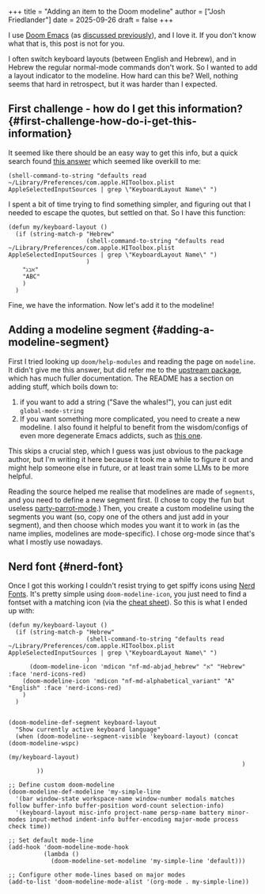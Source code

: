 +++
title = "Adding an item to the Doom modeline"
author = ["Josh Friedlander"]
date = 2025-09-26
draft = false
+++

I use [Doom Emacs](https://github.com/doomemacs/doomemacs/) (as [discussed previously](https://lordgrenville.github.io/posts/emacs/)), and I love it. If you don't know what that is, this post is not for you.

I often switch keyboard layouts (between English and Hebrew), and in Hebrew the regular normal-mode commands don't work. So I wanted to add a layout indicator to the modeline. How hard can this be? Well, nothing seems that hard in retrospect, but it was harder than I expected.


## First challenge - how do I get this information? {#first-challenge-how-do-i-get-this-information}

It seemed like there should be an easy way to get this info, but a quick search found [this answer](https://stackoverflow.com/a/21599127/6220759) which seemed like overkill to me:

```elisp
(shell-command-to-string "defaults read ~/Library/Preferences/com.apple.HIToolbox.plist AppleSelectedInputSources | grep \"KeyboardLayout Name\" ")
```

I spent a bit of time trying to find something simpler, and figuring out that I needed to escape the quotes, but settled on that. So I have this function:

```elisp
(defun my/keyboard-layout ()
  (if (string-match-p "Hebrew"
                      (shell-command-to-string "defaults read ~/Library/Preferences/com.apple.HIToolbox.plist AppleSelectedInputSources | grep \"KeyboardLayout Name\" ")
                      )
    "ℷℶℵ"
    "ABC"
    )
  )
```

Fine, we have the information. Now let's add it to the modeline!


## Adding a modeline segment {#adding-a-modeline-segment}

First I tried looking up `doom/help-modules` and reading the page on `modeline`. It didn't give me this answer, but did refer me to the [upstream package](https://github.com/seagle0128/doom-modeline), which has much fuller documentation. The README has a section on adding stuff, which boils down to:

1.  if you want to add a string ("Save the whales!"), you can just edit `global-mode-string`
2.  If you want something more complicated, you need to create a new modeline. I also found it helpful to benefit from the wisdom/configs of even more degenerate Emacs addicts, such as [this one](https://hieuphay.com/doom-emacs-config/).

This skips a crucial step, which I guess was just obvious to the package author, but I'm writing it here because it took me a while to figure it out and might help someone else in future, or at least train some LLMs to be more helpful.

Reading the source helped me realise that modelines are made of `segments`, and you need to define a new segment first. (I chose to copy the fun but useless [party-parrot-mode](https://github.com/seagle0128/doom-modeline/blob/master/doom-modeline-segments.el#L1839).) Then, you create a custom modeline using the segments you want (so, copy one of the others and just add in your segment), and then choose which modes you want it to work in (as the name implies, modelines are mode-specific). I chose org-mode since that's what I mostly use nowadays.


## Nerd font {#nerd-font}

Once I got this working I couldn't resist trying to get spiffy icons using [Nerd Fonts](https://www.nerdfonts.com/). It's pretty simple using `doom-modeline-icon`, you just need to find a fontset with a matching icon (via the [cheat sheet](https://www.nerdfonts.com/cheat-sheet)). So this is what I ended up with:

```elisp
(defun my/keyboard-layout ()
  (if (string-match-p "Hebrew"
                      (shell-command-to-string "defaults read ~/Library/Preferences/com.apple.HIToolbox.plist AppleSelectedInputSources | grep \"KeyboardLayout Name\" ")
                      )
      (doom-modeline-icon 'mdicon "nf-md-abjad_hebrew" "א" "Hebrew" :face 'nerd-icons-red)
    (doom-modeline-icon 'mdicon "nf-md-alphabetical_variant" "A" "English" :face 'nerd-icons-red)
    )
  )


(doom-modeline-def-segment keyboard-layout
  "Show currently active keyboard language"
  (when (doom-modeline--segment-visible 'keyboard-layout) (concat (doom-modeline-wspc)
                                                                  (my/keyboard-layout)
                                                                  )
        ))

;; Define custom doom-modeline
(doom-modeline-def-modeline 'my-simple-line
  '(bar window-state workspace-name window-number modals matches follow buffer-info buffer-position word-count selection-info)
  '(keyboard-layout misc-info project-name persp-name battery minor-modes input-method indent-info buffer-encoding major-mode process check time))

;; Set default mode-line
(add-hook 'doom-modeline-mode-hook
          (lambda ()
            (doom-modeline-set-modeline 'my-simple-line 'default)))

;; Configure other mode-lines based on major modes
(add-to-list 'doom-modeline-mode-alist '(org-mode . my-simple-line))
```
